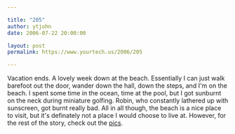 ```yaml
---

title: "205"
author: ytjohn
date: 2006-07-22 20:00:00

layout: post
permalink: https://www.yourtech.us/2006/205

---
```

Vacation ends.  A lovely week down at the beach.  Essentially I can just walk barefoot out the door, wander down the hall, down the steps, and I'm on the beach.  I spent some time in the ocean, time at the pool, but I got sunburnt on the neck during miniature golfing.  Robin, who constantly lathered up with sunscreen, got burnt really bad.  All in all though, the beach is a nice place to visit, but it's definately not a place I would choose to live at.  However, for the rest of the story, check out the <a href="http://www.sqbnet.net/pics/v/2006/July/Vacation/">pics</a>.
